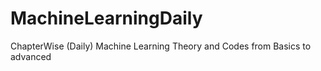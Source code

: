 # MachineLearningDaily
ChapterWise (Daily) Machine Learning Theory and Codes from Basics to advanced
